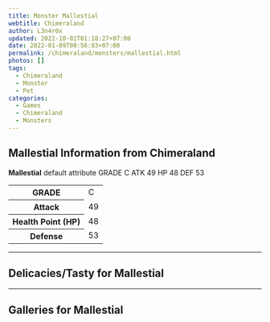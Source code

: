 ```yaml
---
title: Monster Mallestial
webtitle: Chimeraland
author: L3n4r0x
updated: 2022-10-01T01:18:27+07:00
date: 2022-01-09T00:56:03+07:00
permalink: /chimeraland/monsters/mallestial.html
photos: []
tags:
  - Chimeraland
  - Monster
  - Pet
categories:
  - Games
  - Chimeraland
  - Monsters
---
```


<section id="bootstrap-wrapper"><link rel="stylesheet" href="https://cdn.statically.io/gh/dimaslanjaka/Web-Manajemen/40ac3225/css/bootstrap-4.5-wrapper.css"/><h2>Mallestial Information from Chimeraland</h2><p><b>Mallestial</b> default attribute GRADE C ATK 49 HP 48 DEF 53<table><tr><th>GRADE</th><td>C</td></tr><tr><th>Attack</th><td>49</td></tr><tr><th>Health Point (HP)</th><td>48</td></tr><tr><th>Defense</th><td>53</td></tr></table></p><hr/><h2>Delicacies/Tasty for Mallestial</h2><hr/><div id="gallery"><h2>Galleries for Mallestial</h2><div class="row"></div></div></section>